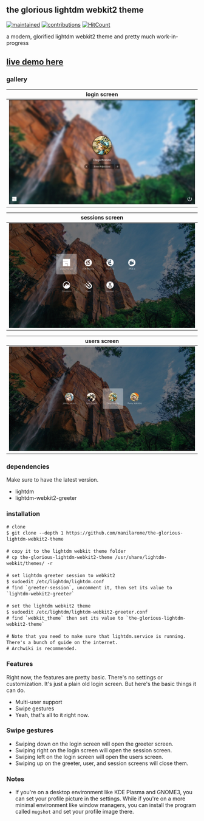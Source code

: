 ## the glorious lightdm webkit2 theme

[![maintained](https://img.shields.io/maintenance/yes/2020?label=maintained&style=flat-square)](https://github.com/manilarome/the-glorious-lightdm-webkit2-theme/commits/master) [![contributions](https://img.shields.io/badge/contribution-welcome-brightgreen&?style=flat-square)](https://github.com/manilarome/the-glorious-lightdm-webkit2-theme/pulls) [![HitCount](http://hits.dwyl.com/manilarome/the-glorious-lightdm-webkit2-theme.svg)](http://hits.dwyl.com/manilarome/the-glorious-lightdm-webkit2-theme)

a modern, glorified lightdm webkit2 theme and pretty much work-in-progress

## [live demo here](https://manilarome.github.io/the-glorious-lightdm-webkit2-theme/)

### gallery

| login screen |
| --- |
| ![screenshot](scrots/login.webp) |

| sessions screen |
| --- |
| ![screenshot](scrots/sessions.webp) |

| users screen |
| --- |
| ![screenshot](scrots/users.webp) |


### dependencies

Make sure to have the latest version.

+ lightdm
+ lightdm-webkit2-greeter

### installation

```
# clone
$ git clone --depth 1 https://github.com/manilarome/the-glorious-lightdm-webkit2-theme

# copy it to the lightdm webkit theme folder
# cp the-glorious-lightdm-webkit2-theme /usr/share/lightdm-webkit/themes/ -r

# set lightdm greeter session to webkit2
$ sudoedit /etc/lightdm/lightdm.conf
# find `greeter-session`, uncomment it, then set its value to `lightdm-webkit2-greeter`

# set the lightdm webkit2 theme
$ sudoedit /etc/lightdm/lightdm-webkit2-greeter.conf
# find `webkit_theme` then set its value to `the-glorious-lightdm-webkit2-theme`

# Note that you need to make sure that lightdm.service is running. There's a bunch of guide on the internet.
# Archwiki is recommended.
```

### Features

Right now, the features are pretty basic. There's no settings or customization. It's just a plain old login screen. But here's the basic things it can do.

+ Multi-user support
+ Swipe gestures
+ Yeah, that's all to it right now. 

### Swipe gestures

+ Swiping down on the login screen will open the greeter screen.
+ Swiping right on the login screen will open the session screen.
+ Swiping left on the login screen will open the users screen.
+ Swiping up on the greeter, user, and session screens will close them.

### Notes

+ If you're on a desktop environment like KDE Plasma and GNOME3, you can set your profile picture in the settings. While if you're on a more minimal environment like window managers, you can install the program called `mugshot` and set your profile image there.
